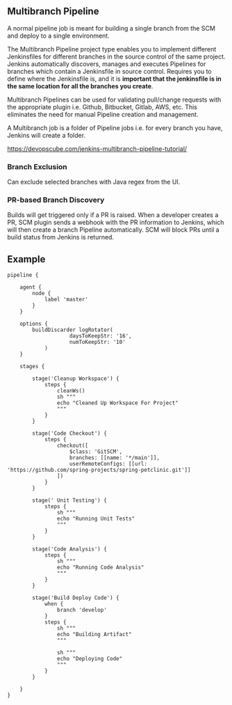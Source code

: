 ## Multibranch Pipeline

A normal pipeline job is meant for building a single branch from the SCM and deploy to a single environment.

The Multibranch Pipeline project type enables you to implement different Jenkinsfiles for different branches in the source control of the same project. Jenkins automatically discovers, manages and executes Pipelines for branches which contain a Jenkinsfile in source control. Requires you to define where the Jenkinsfile is, and it is **important that the jenkinsfile is in the same location for all the branches you create**.

Multibranch Pipelines can be used for validating pull/change requests with the appropriate plugin i.e. Github, Bitbucket, Gitlab, AWS, etc. This eliminates the need for manual Pipeline creation and management.

A Multibranch job is a folder of Pipeline jobs i.e. for every branch you have, Jenkins will create a folder.

https://devopscube.com/jenkins-multibranch-pipeline-tutorial/

### Branch Exclusion

Can exclude selected branches with Java regex from the UI.

### PR-based Branch Discovery

Builds will get triggered only if a PR is raised. When a developer creates a PR, SCM plugin sends a webhook with the PR information to Jenkins, which will then create a branch Pipeline automatically. SCM will block PRs until a build status from Jenkins is returned.

## Example

```jenkinsfile
pipeline {

    agent {
        node {
            label 'master'
        }
    }

    options {
        buildDiscarder logRotator(
                    daysToKeepStr: '16',
                    numToKeepStr: '10'
            )
    }

    stages {

        stage('Cleanup Workspace') {
            steps {
                cleanWs()
                sh """
                echo "Cleaned Up Workspace For Project"
                """
            }
        }

        stage('Code Checkout') {
            steps {
                checkout([
                    $class: 'GitSCM',
                    branches: [[name: '*/main']],
                    userRemoteConfigs: [[url: 'https://github.com/spring-projects/spring-petclinic.git']]
                ])
            }
        }

        stage(' Unit Testing') {
            steps {
                sh """
                echo "Running Unit Tests"
                """
            }
        }

        stage('Code Analysis') {
            steps {
                sh """
                echo "Running Code Analysis"
                """
            }
        }

        stage('Build Deploy Code') {
            when {
                branch 'develop'
            }
            steps {
                sh """
                echo "Building Artifact"
                """

                sh """
                echo "Deploying Code"
                """
            }
        }

    }
}
```
